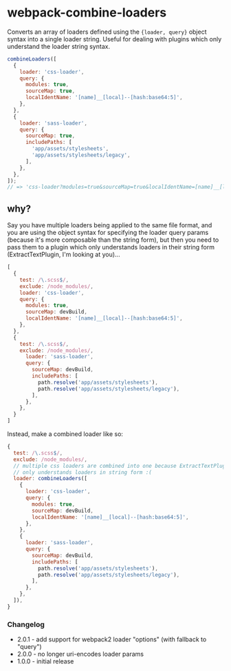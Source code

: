 # webpack-combine-loaders

Converts an array of loaders defined using the `{loader, query}` object syntax into a single loader string. Useful for dealing with plugins which only understand the loader string syntax.

```js
combineLoaders([
  {
    loader: 'css-loader',
    query: {
      modules: true,
      sourceMap: true,
      localIdentName: '[name]__[local]--[hash:base64:5]',
    },
  },
  {
    loader: 'sass-loader',
    query: {
      sourceMap: true,
      includePaths: [
        'app/assets/stylesheets',
        'app/assets/stylesheets/legacy',
      ],
    },
  },
]);
// => 'css-loader?modules=true&sourceMap=true&localIdentName=[name]__[local]--[hash:base64:5]!sass-loader?sourceMap=true&includePaths[]=app/assets/stylesheets&includePaths[]=app/assets/stylesheets/legacy'
```
## why?

Say you have multiple loaders being applied to the same file format, and you are 
using the object syntax for specifying the loader query params (because it's more 
composable than the string form), but then you need to pass them to a plugin which 
only understands loaders in their string form (ExtractTextPlugin, I'm looking at you)...

```js
[
  {
    test: /\.scss$/,
    exclude: /node_modules/,
    loader: 'css-loader',
    query: {
      modules: true,
      sourceMap: devBuild,
      localIdentName: '[name]__[local]--[hash:base64:5]',
    },
  },
  {
    test: /\.scss$/,
    exclude: /node_modules/,
      loader: 'sass-loader',
      query: {
        sourceMap: devBuild,
        includePaths: [
          path.resolve('app/assets/stylesheets'),
          path.resolve('app/assets/stylesheets/legacy'),
        ],
      },
    },
  }
]
```

Instead, make a combined loader like so:
```js
{
  test: /\.scss$/,
  exclude: /node_modules/,
  // multiple css loaders are combined into one because ExtractTextPlugin 
  // only understands loaders in string form :(
  loader: combineLoaders([
    {
      loader: 'css-loader',
      query: {
        modules: true,
        sourceMap: devBuild,
        localIdentName: '[name]__[local]--[hash:base64:5]',
      },
    },
    {
      loader: 'sass-loader',
      query: {
        sourceMap: devBuild,
        includePaths: [
          path.resolve('app/assets/stylesheets'),
          path.resolve('app/assets/stylesheets/legacy'),
        ],
      },
    },
  ]),
}
```

### Changelog

- 2.0.1 - add support for webpack2 loader "options" (with fallback to "query")
- 2.0.0 - no longer uri-encodes loader params
- 1.0.0 - initial release
